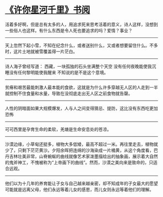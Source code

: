# [《许你星河千里》书阅](https://github.com/platojobs/agenda/issues/17)

活着多好啊，但是总有太多的人，用追求死来思考活着的意义，诗人这样，没想到一些俗人也这样。有什么东西是令人死也要追求的吗？爱情？事业？

---

天上忽然下起小雪，不知在纪念什么，或者送别什么，又或者想要留住什么。不多时，这片土地就被雪覆盖得一片茫白。

---

诗人海子曾经写道： 
    西藏，一块孤独的石头坐满整个天空 
    没有任何夜晚能使我沉睡没有任何黎明能使我醒来 
    不知说的是不是这个意境。


---

贫瘠和艰苦最能刺激人最本能的食欲，这就是为什么许多穿越无人区的人走到一半就控制不住食量和水量，导致在没彻底走出无人区之前食物就告罄。 

---

人性的阴暗面如果大规模爆发，人与人之间变得猜忌、提防，这比没有东西吃更加恐怖

---

可可西里是孕育生命的柔软，羌塘是生命安息处的苍凉。 

---

沙漠边缘，小草甸还挺多，植物大多低矮，最高不超过一米。再往里走去，植物就少了，只剩下茫茫黄沙。夕阳余晖把连绵的沙海染成一片橘黄，从这个角度看，巴丹吉林壮美非常，山脊蜿蜒的曲线就像艺术家泼墨描绘出的抽象画，展示着大自然的鬼斧神工，不愧被称为“上帝画下的曲线”。然而，沙漠之美向来是致命的，只适合远观。 

---

他们以为十几年的养育能让子女与自己越来越亲密，却不知成年的子女最大的愿望可能就是远离父母，他们永远等着儿女的感恩，而儿女则永远等着他们的理解。